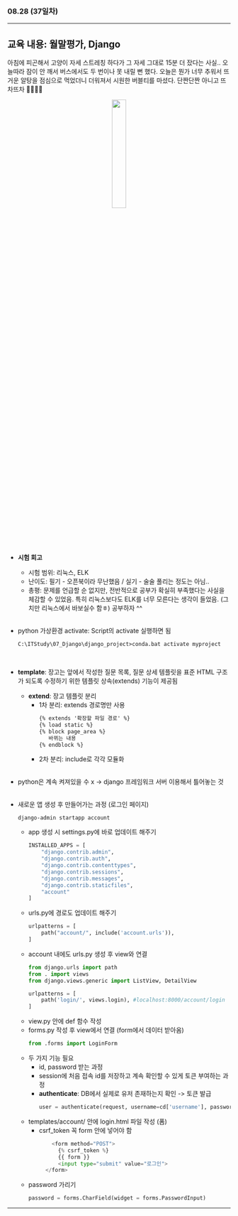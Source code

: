 ###  08.28 (37일차)
---
교육 내용: 월말평가, Django
---
아침에 피곤해서 고양이 자세 스트레칭 하다가 그 자세 그대로 15분 더 잤다는 사실.. 오늘따라 잠이 안 깨서 버스에서도 두 번이나 못 내릴 뻔 했다. 오늘은 뭔가 너무 추워서 뜨거운 알탕을 점심으로 먹었더니 더워져서 시원한 버블티를 마셨다. 단짠단짠 아니고 뜨차뜨차 🥵🥶🥵🥶 
<p align="center">
<img src="https://github.com/user-attachments/assets/ee0dc316-5ab4-4c19-a23f-1b830c6f423a" width="25%" /> </p><br>

- **시험 회고**
  - 시험 범위: 리눅스, ELK
  - 난이도: 필기 - 오픈북이라 무난했음 / 실기 - 술술 풀리는 정도는 아님..
  - 총평: 문제를 언급할 순 없지만, 전반적으로 공부가 확실히 부족했다는 사실을 체감할 수 있었음. 특히 리눅스보다도 ELK를 너무 모른다는 생각이 들었음. (그치만 리눅스에서 바보실수 함ㅎ) 공부하자 ^^ 
<br><br>

- python 가상환경 activate: Script의 activate 실행하면 됨
  ```linux
  C:\ITStudy\07_Django\django_project>conda.bat activate myproject
  ```
<br>

- **template**: 장고는 앞에서 작성한 질문 목록, 질문 상세 템플릿을 표준 HTML 구조가 되도록 수정하기 위한 템플릿 상속(extends) 기능이 제공됨 
  - **extend**: 장고 템플릿 분리
    - 1차 분리: extends 경로명만 사용
      ```html
      {% extends '확장할 파일 경로' %}
      {% load static %}
      {% block page_area %}             
         바뀌는 내용
      {% endblock %}
      ```
    - 2차 분리: include로 각각 모듈화
  <br><br>

- python은 계속 켜져있을 수 x -> django 프레임워크 서버 이용해서 틀어놓는 것
  <br><br>

- 새로운 앱 생성 후 만들어가는 과정 (로그인 페이지)
  ```linux
  django-admin startapp account
  ```
  - app 생성 시 settings.py에 바로 업데이트 해주기
    ```python
    INSTALLED_APPS = [
        "django.contrib.admin",
        "django.contrib.auth",
        "django.contrib.contenttypes",
        "django.contrib.sessions",
        "django.contrib.messages",
        "django.contrib.staticfiles",
        "account"
    ]
    ```
  - urls.py에 경로도 업데이트 해주기
    ```python
    urlpatterns = [
        path("account/", include('account.urls')),
    ]
    ```
  - account 내에도 urls.py 생성 후 view와 연결
    ```python
    from django.urls import path
    from . import views
    from django.views.generic import ListView, DetailView
    
    urlpatterns = [
        path('login/', views.login), #localhost:8000/account/login
    ]
    ```
  - view.py 안에 def 함수 작성
  - forms.py 작성 후 view에서 연결 (form에서 데이터 받아옴) 
    ```python
    from .forms import LoginForm
    ```
  - 두 가지 기능 필요
    - id, password 받는 과정
    - session에 처음 접속 id를 저장하고 계속 확인할 수 있게 토큰 부여하는 과정
    - **authenticate**: DB에서 실제로 유저 존재하는지 확인 -> 토큰 발급
      ```python
      user = authenticate(request, username=cd['username'], password=cd['password'])
      ```
  - templates/account/ 안에 login.html 파일 작성 (폼)
    - csrf_token 꼭 form 안에 넣어야 함
      ```python
          <form method="POST">
            {% csrf_token %}
            {{ form }}
            <input type="submit" value="로그인">
        </form>
      ```
  - password 가리기
    ```python
    password = forms.CharField(widget = forms.PasswordInput)
    ```
***
